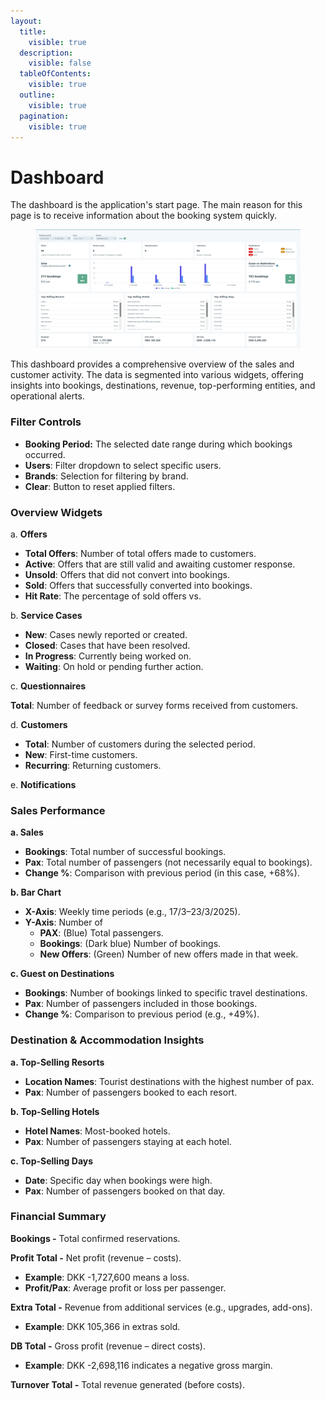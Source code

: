 ```yaml
---
layout:
  title:
    visible: true
  description:
    visible: false
  tableOfContents:
    visible: true
  outline:
    visible: true
  pagination:
    visible: true
---
```


# Dashboard

The dashboard is the application's start page. The main reason for this page is to receive information about the booking system quickly.

<figure><img src=".gitbook/assets/image (5).png" alt=""><figcaption></figcaption></figure>

This dashboard provides a comprehensive overview of the sales and customer activity. The data is segmented into various widgets, offering insights into bookings, destinations, revenue, top-performing entities, and operational alerts.

### Filter Controls&#x20;

* **Booking Period:** The selected date range during which bookings occurred.
* **Users**: Filter dropdown to select specific users.
* **Brands**: Selection for filtering by brand.
* **Clear**: Button to reset applied filters.

### &#x20;Overview Widgets

a. **Offers**

* **Total Offers**: Number of total offers made to customers.
* **Active**: Offers that are still valid and awaiting customer response.
* **Unsold**: Offers that did not convert into bookings.
* **Sold**: Offers that successfully converted into bookings.
* **Hit Rate**: The percentage of sold offers vs.

b. **Service Cases**

* **New**: Cases newly reported or created.
* **Closed**: Cases that have been resolved.
* **In Progress**: Currently being worked on.
* **Waiting**: On hold or pending further action.

c. **Questionnaires**

**Total**: Number of feedback or survey forms received from customers.

d. **Customers**

* **Total**: Number of customers during the selected period.
* **New**: First-time customers.
* **Recurring**: Returning customers.

e. **Notifications**

### Sales Performance

**a. Sales**

* **Bookings**: Total number of successful bookings.
* **Pax**: Total number of passengers (not necessarily equal to bookings).
* **Change %**: Comparison with previous period (in this case, +68%).

**b. Bar Chart**

* **X-Axis**: Weekly time periods (e.g., 17/3–23/3/2025).
* **Y-Axis**: Number of
  * **PAX**: (Blue) Total passengers.
  * **Bookings**: (Dark blue) Number of bookings.
  * **New Offers**: (Green) Number of new offers made in that week.

**c. Guest on Destinations**

* **Bookings**: Number of bookings linked to specific travel destinations.
* **Pax**: Number of passengers included in those bookings.
* **Change %**: Comparison to previous period (e.g., +49%).

### Destination & Accommodation Insights

**a. Top-Selling Resorts**

* **Location Names**: Tourist destinations with the highest number of pax.
* **Pax**: Number of passengers booked to each resort.

**b. Top-Selling Hotels**

* **Hotel Names**: Most-booked hotels.
* **Pax**: Number of passengers staying at each hotel.

**c. Top-Selling Days**

* **Date**: Specific day when bookings were high.
* **Pax**: Number of passengers booked on that day.

### Financial Summary

**Bookings -** Total confirmed reservations.

**Profit Total -** Net profit (revenue – costs).

* **Example**: DKK -1,727,600 means a loss.
* **Profit/Pax**: Average profit or loss per passenger.

**Extra Total -** Revenue from additional services (e.g., upgrades, add-ons).

* **Example**: DKK 105,366 in extras sold.

**DB Total -** Gross profit (revenue – direct costs).

* **Example**: DKK -2,698,116 indicates a negative gross margin.

**Turnover Total -** Total revenue generated (before costs).
